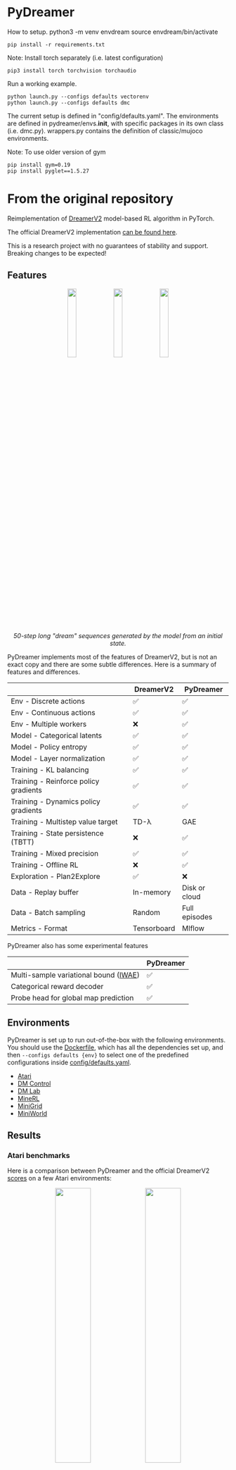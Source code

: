 # PyDreamer


How to setup.
python3 -m venv envdream
source envdream/bin/activate

```
pip install -r requirements.txt
```

Note: Install torch separately (i.e. latest configuration)
```
pip3 install torch torchvision torchaudio
```

Run a working example.
```
python launch.py --configs defaults vectorenv
python launch.py --configs defaults dmc
```

The current setup is defined in "config/defaults.yaml".
The environments are defined in pydreamer/envs.__init__, with specific packages in its own class (i.e. dmc.py). wrappers.py contains the definition of classic/mujoco environments.

Note: To use older version of gym
```
pip install gym=0.19
pip install pyglet==1.5.27
```

# From the original repository

Reimplementation of [DreamerV2](https://danijar.com/project/dreamerv2/) model-based RL algorithm in PyTorch. 

The official DreamerV2 implementation [can be found here](https://danijar.com/project/dreamerv2/).

This is a research project with no guarantees of stability and support. Breaking changes to be expected!

## Features

<p align="center">
    <img width="20%" src="https://github.com/jurgisp/pydreamer/blob/main/results/atari/figures/dream_montezuma.gif?raw=true">
    <img width="20%" src="https://github.com/jurgisp/pydreamer/blob/main/results/atari/figures/dream_quadruped.gif?raw=true">
    <img width="20%" src="https://github.com/jurgisp/pydreamer/blob/main/results/atari/figures/dream_dmlab.gif?raw=true">
    <br/>
    <i>50-step long "dream" sequences generated by the model from an initial state.</i>
</p>

PyDreamer implements most of the features of DreamerV2, but is not an exact copy and there are some subtle differences. Here is a summary of features and differences.

|                                       | DreamerV2   | PyDreamer     |
|---------------------------------------|-------------|---------------|
| Env - Discrete actions                | ✅           | ✅             |
| Env - Continuous actions              | ✅           | ✅             |
| Env - Multiple workers                | ❌           | ✅             |
| Model - Categorical latents           | ✅           | ✅             |
| Model - Policy entropy                | ✅           | ✅             |
| Model - Layer normalization           | ✅           | ✅             |
| Training - KL balancing               | ✅           | ✅             |
| Training - Reinforce policy gradients | ✅           | ✅             |
| Training - Dynamics policy gradients  | ✅           | ✅             |
| Training - Multistep value target     | TD-λ        | GAE           |
| Training - State persistence (TBTT)   | ❌           | ✅             |
| Training - Mixed precision            | ✅           | ✅             |
| Training - Offline RL                 | ❌           | ✅             |
| Exploration - Plan2Explore            | ✅           | ❌             |
| Data - Replay buffer                  | In-memory   | Disk or cloud |
| Data - Batch sampling                 | Random      | Full episodes |
| Metrics - Format                      | Tensorboard | Mlflow        |

PyDreamer also has some experimental features

|                                                                          | PyDreamer |
|--------------------------------------------------------------------------|-----------|
| Multi-sample variational bound ([IWAE](http://arxiv.org/abs/1509.00519)) | ✅         |
| Categorical reward decoder                                               | ✅         |
| Probe head for global map prediction                                     | ✅         |


## Environments

PyDreamer is set up to run out-of-the-box with the following environments. 
You should use the [Dockerfile](Dockerfile), which has all the dependencies set up, and then `--configs defaults {env}` to select one of the predefined configurations inside [config/defaults.yaml](config/defaults.yaml).

- [Atari](https://github.com/mgbellemare/Arcade-Learning-Environment)
- [DM Control](https://github.com/deepmind/dm_control)
- [DM Lab](https://github.com/deepmind/lab)
- [MineRL](https://github.com/minerllabs/minerl)
- [MiniGrid](https://github.com/maximecb/gym-minigrid)
- [MiniWorld](https://github.com/maximecb/gym-miniworld)

## Results

### Atari benchmarks

Here is a comparison between PyDreamer and the official DreamerV2 [scores](https://github.com/danijar/dreamerv2/tree/main/scores) on a few Atari environments:

<p align="center">
    <img width="40%" src="https://github.com/jurgisp/pydreamer/blob/main/results/atari/figures/atari_pong.png?raw=true">
    <img width="40%" src="https://github.com/jurgisp/pydreamer/blob/main/results/atari/figures/atari_breakout.png?raw=true">
    <img width="40%" src="https://github.com/jurgisp/pydreamer/blob/main/results/atari/figures/atari_space_invaders.png?raw=true">
    <img width="40%" src="https://github.com/jurgisp/pydreamer/blob/main/results/atari/figures/atari_montezuma_revenge.png?raw=true">
</p>

The results seem comparable, though there are some important differences. These are most likely due to different default hyperparameters, 
and the different buffer sampling (random vs whole episodes)

|                           | DreamerV2          | PyDreamer          |
|---------------------------|--------------------|--------------------|
| `gamma`                   | 0.999              | 0.99               |
| `train_every`             | 16                 | ~42 (1 worker)     |
| `lr` (model,actor,critic) | (2e-4, 4e-5, 1e-4) | (3e-4, 1e-4, 1e-4) |
| `grayscale`               | true               | false              |
| `buffer_size`             | 2e6                | 10e6               |

#### Trainer vs worker speed

PyDreamer uses separate processes for environment workers, so the trainer and workers do not block each other, and the trainer can utilize GPU fully, while workers are running on CPU. That means, however, that there is no `train_every` parameter, and the ratio of gradient updates to environment steps will depend on the hardware used.

To give a rough idea, here is what I'm getting on NVIDIA T4 machine:

- **1.4** gradient steps / sec
- **60** agent steps / sec (single worker)
- **240** env steps / sec (x4 action repeat)
- **42** train_every (= agent steps / gradient steps)

On V100 you should be seeing ~3 gradient steps/sec, so effective `train_every` would be ~20. In that case it is probably best to increase number of workers (`generator_workers`) to accelerate training, unless you are aiming for maximal sample efficiency.


## Running

### Running locally

Install dependencies

```sh
pip install -r requirements.txt
```

If you want to use Atari environment, you need to get Atari ROMs

```sh
pip install atari-py==0.2.9
wget -L -nv http://www.atarimania.com/roms/Roms.rar
apt-get install unrar                                   # brew install unar (Mac)
unrar x Roms.rar                                        # unar -D Roms.rar  (Mac)
unzip ROMS.zip
python -m atari_py.import_roms ROMS
rm -rf Roms.rar *ROMS.zip ROMS
```

Run training (debug CPU mode)

```sh
python launch.py --configs defaults atari debug --env_id Atari-Pong
```

Run training (full GPU mode)

```sh
python launch.py --configs defaults atari atari_pong
```

### Running with Docker

```sh
docker build . -f Dockerfile -t pydreamer
docker run -it pydreamer --configs defaults atari atari_pong
```

### Running on Kubernetes

See [`scripts/kubernetes/run_pydreamer.sh`](scripts/kubernetes/run_pydreamer.sh)

## Configuration

All of the configuration is done via YAML files stored in [config/*.yaml](config). PyDreamer automatically loads **all** YAML files it finds there, and when you specify `--configs {section1} {section2} ...` it takes a **union** of the sections with given names.

The typical usage is to specify `--configs defaults {env_config} {experiment}`, where

- `defaults` loads the default settings from [config/defaults.yaml](config/defaults.yaml#L1)
- `{env_config}` (e.g. `atari`) overrides the environment-specific settings from [config/defaults.yaml](config/defaults.yaml#L144)
- `{experiment}` (e.g. `atari_pong`) loads the experiment parameters from [config/experiments.yaml](config/experiments.yaml)

You can also override individual parameters with command line arguments, e.g.

```sh
python launch.py --configs defaults atari --env_id Atari-Pong --gamma 0.995
```

## Mlflow Tracking

PyDreamer relies quite heavily on [Mlflow](https://www.mlflow.org/docs/latest/tracking.html) tracking to log metrics, images, store model checkpoints and even replay buffer. 

That does NOT mean you need to have a Mlflow tracking server installed. By default, `mlflow` is just a pip package, which stores all metrics and files locally under `./mlruns` directory.

That said, if you are running experiments on the cloud, it is *very* convenient to set up a persistent Mlflow [tracking server](https://www.mlflow.org/docs/latest/tracking.html#mlflow-tracking-servers). In that case just set the `MLFLOW_TRACKING_URI` env variable, and all the metrics will be sent to the server instead of written to the local dir.

Note that the replay buffer is just a directory with mlflow artifacts in `*.npz` format, so if you set up an S3 or GCS mlflow artifact store, the replay buffer will be actually stored on the cloud and replayed from there! This makes it easy to persist data across container restarts, but be careful to store data in the same cloud region as the training containers, to avoid data transfer charges.